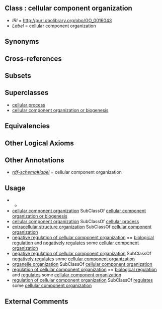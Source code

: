 
## Class : cellular component organization

 * *IRI* = http://purl.obolibrary.org/obo/GO_0016043
 * *Label* = cellular component organization

## Synonyms


## Cross-references


## Subsets


## Superclasses

 * [cellular process](../../GO/87/GO_0009987.md)
 * [cellular component organization or biogenesis](../../GO/40/GO_0071840.md)

## Equivalencies


## Other Logical Axioms


## Other Annotations

 * *[rdf-schema#label](../../el/rdf-schema#label.md)* = cellular component organization

## Usage

 * -
 * [cellular component organization](../../GO/43/GO_0016043.md) SubClassOf [cellular component organization or biogenesis](../../GO/40/GO_0071840.md)
 * [cellular component organization](../../GO/43/GO_0016043.md) SubClassOf [cellular process](../../GO/87/GO_0009987.md)
 * [extracellular structure organization](../../GO/62/GO_0043062.md) SubClassOf [cellular component organization](../../GO/43/GO_0016043.md)
 * [negative regulation of cellular component organization](../../GO/29/GO_0051129.md) == [biological regulation](../../GO/07/GO_0065007.md) and [negatively regulates](../../RO/12/RO_0002212.md) some [cellular component organization](../../GO/43/GO_0016043.md)
 * [negative regulation of cellular component organization](../../GO/29/GO_0051129.md) SubClassOf [negatively regulates](../../RO/12/RO_0002212.md) some [cellular component organization](../../GO/43/GO_0016043.md)
 * [organelle organization](../../GO/96/GO_0006996.md) SubClassOf [cellular component organization](../../GO/43/GO_0016043.md)
 * [regulation of cellular component organization](../../GO/28/GO_0051128.md) == [biological regulation](../../GO/07/GO_0065007.md) and [regulates](../../RO/11/RO_0002211.md) some [cellular component organization](../../GO/43/GO_0016043.md)
 * [regulation of cellular component organization](../../GO/28/GO_0051128.md) SubClassOf [regulates](../../RO/11/RO_0002211.md) some [cellular component organization](../../GO/43/GO_0016043.md)

## External Comments

